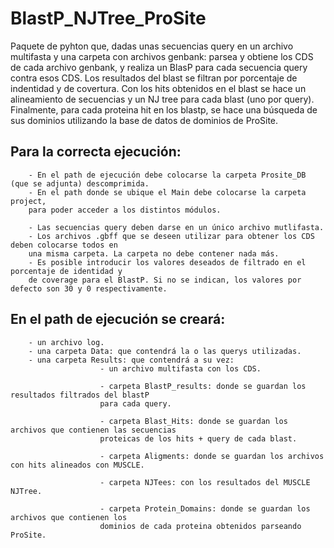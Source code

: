 # BlastP_NJTree_ProSite
Paquete de pyhton que, dadas unas secuencias query en un archivo multifasta y una carpeta con archivos genbank: parsea y obtiene los CDS de cada archivo genbank, y realiza un BlasP para cada secuencia query contra esos CDS. Los resultados del blast se filtran por porcentaje de indentidad y de covertura. Con los hits obtenidos en el blast se hace un alineamiento de secuencias y un NJ tree para cada blast (uno por query). Finalmente, para cada proteina hit en los blastp, se hace una búsqueda de sus dominios utilizando la base de datos de dominios de ProSite.

Para la correcta ejecución:
- 
        - En el path de ejecución debe colocarse la carpeta Prosite_DB (que se adjunta) descomprimida.
        - En el path donde se ubique el Main debe colocarse la carpeta project, 
        para poder acceder a los distintos módulos. 

        - Las secuencias query deben darse en un único archivo mutlifasta.
        - Los archivos .gbff que se deseen utilizar para obtener los CDS deben colocarse todos en 
        una misma carpeta. La carpeta no debe contener nada más.
        - Es posible introducir los valores deseados de filtrado en el porcentaje de identidad y 
        de coverage para el BlastP. Si no se indican, los valores por defecto son 30 y 0 respectivamente.

En el path de ejecución se creará:
-
        - un archivo log.
        - una carpeta Data: que contendrá la o las querys utilizadas.
        - una carpeta Results: que contendrá a su vez:
                        - un archivo multifasta con los CDS.
                        
                        - carpeta BlastP_results: donde se guardan los resultados filtrados del blastP 
                        para cada query.
                        
                        - carpeta Blast_Hits: donde se guardan los archivos que contienen las secuencias 
                        proteicas de los hits + query de cada blast.
                        
                        - carpeta Aligments: donde se guardan los archivos con hits alineados con MUSCLE.
                        
                        - carpeta NJTees: con los resultados del MUSCLE NJTree.
                        
                        - carpeta Protein_Domains: donde se guardan los archivos que contienen los 
                        dominios de cada proteina obtenidos parseando ProSite.

